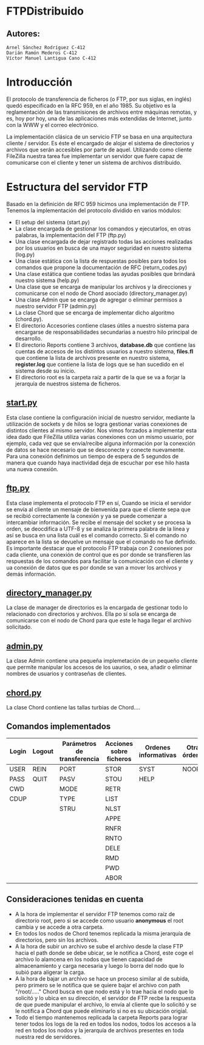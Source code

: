 # **FTPDistribuido**
## **Autores:**
    Arnel Sánchez Rodríguez C-412
    Darián Ramón Mederos C-412
    Víctor Manuel Lantigua Cano C-412

# **Introducción**
El protocolo de transferencia de ficheros (o FTP, por sus siglas, en inglés) quedó especificado en la RFC 959, en el año 1985. Su objetivo es la reglamentación de las transmisiones de archivos entre máquinas remotas, y es, hoy por hoy, una de las aplicaciones más extendidas de Internet, junto con la WWW y el correo electrónico. 

La implementación clásica de un servicio FTP se basa en una arquitectura cliente / servidor. Es éste el encargado de alojar el sistema de directorios y archivos que serán accesibles por parte de aquel. Utilizando como cliente FileZilla nuestra tarea fue implementar un servidor que fuere capaz de comunicarse con el cliente y tener un sistema de archivos distribuido.

# **Estructura del servidor FTP**
Basado en la definición de RFC 959 hicimos una implementación de FTP. Tenemos la implementación del protocolo dividido en varios módulos:

* El setup del sistema (start.py)
* La clase encargada de gestionar los comandos y ejecutarlos, en otras palabras, la implementación del FTP (ftp.py)
* Una clase encargada de dejar registrado todas las acciones realizadas por los usuarios en busca de una mayor seguridad en nuestro sistema (log.py)
* Una clase estática con la lista de respuestas posibles para todos los comandos que propone la documentación de RFC (return_codes.py)
* Una clase estática que contiene todas las ayudas posibles que brindará nuestro sistema (help.py)
* Una clase que se encarga de manipular los archivos y la direcciones y comunicarse con el nodo de Chord asociado (directory_manager.py)
* Una clase Admin que se encarga de agregar o eliminar permisos a nuestro servidor FTP (admin.py)
* La clase Chord que se encarga de implementar dicho algoritmo (chord.py).
* El directorio Accesories contiene clases útiles a nuestro sistema para encargarse de responsabilidades secundarias a nuestro hilo principal de desarrollo.
* El directorio Reports contiene 3 archivos, **database.db** que contiene las cuentas de accesos de los distintos usuarios a nuestro sistema, **files.fl** que contiene la lista de archivos presente en nuestro sistema, **register.log** que contiene la lista de logs que se han sucedido en el sistema  desde su inicio.
* El directorio root es la carpeta raíz a partir de la que se va a forjar la jerarquía de nuestros sistema de ficheros.

## **[start.py](https://github.com/Distributed-FTP/FTPDistribuido/blob/master/Proyecto/start.py)**
Esta clase contiene la configuración inicial de nuestro servidor, mediante la utilización de sockets y de hilos se logra gestionar varias conexiones de distintos clientes al mismo servidor. Nos vimos forzados a implementar esta idea dado que FileZilla utiliza varias conexiones con un mismo usuario, por ejemplo, cada vez que se envía/recibe alguna información por la conexción de datos se hace necesario que se desconecte y conecte nuevamente. Para una conexión definimos un tiempo de espera de 5 segundos de manera que cuando haya inactividad deja de escuchar por ese hilo hasta una nueva conexión.

## **[ftp.py](https://github.com/Distributed-FTP/FTPDistribuido/blob/master/Proyecto/ftp.py)**
Esta clase implementa el protocolo FTP en sí, Cuando se inicia el servidor se envía al cliente un mensaje de bienvenida para que el cliente sepa que se recibió correctamente la conexión y ya se puede comenzar a intercambiar información. Se recibe el mensaje del socket y se procesa la orden, se deocdifica a UTF-8 y se analiza la primera palabra de la línea y así se busca en una lista cuál es el comando correcto. Si el comando no aparece en la lista se devuelve un mensaje que el comando no fue definido. Es importante destacar que el protocolo FTP trabaja con 2 conexiones por cada cliente, una conexión de control que es por donde se transfieren las respuestas de los comandos para facilitar la comunicación con el cliente y ua conexión de datos que es por donde se van a mover los archivos y demás información.

## **[directory_manager.py](https://github.com/Distributed-FTP/FTPDistribuido/blob/master/Proyecto/directory_manager.py)**
La clase de manager de directorios es la encargada de gestionar todo lo relacionado con directorios y archivos. Ella po sí sola se encarga de comunicarse con el nodo de Chord para que este le haga llegar el archivo solicitado.

## **[admin.py](https://github.com/Distributed-FTP/FTPDistribuido/blob/master/Proyecto/admin.py)**
La clase Admin contiene una pequeña implemetación de un pequeño cliente que permite manipular los accesos de los uaurios, o sea, añadir o eliminar nombres de usuarios y contraseñas de clientes.

## **[chord.py](https://github.com/Distributed-FTP/FTPDistribuido/blob/master/Proyecto/chord.py)**
La clase Chord contiene las tallas turbias de Chord....

## **Comandos implementados**
Login | Logout | Parámetros de transferencia | Acciones sobre ficheros | Ordenes informativas | Otras órdenes
---------|----------|---------|---------|---------|---------|
 USER | REIN | PORT | STOR | SYST | NOOP |
 PASS | QUIT | PASV | STOU | HELP |      |
 CWD  |      | MODE | RETR |      |      |
 CDUP |      | TYPE | LIST |      |      |
|     |      | STRU | NLST |      |      |
|     |      |      | APPE |      |      |
|     |      |      | RNFR |      |      |
|     |      |      | RNTO |      |      |
|     |      |      | DELE |      |      |
|     |      |      | RMD  |      |      |
|     |      |      | PWD  |      |      |
|     |      |      | ABOR |      |      |

## **Consideraciones tenidas en cuenta**
* A la hora de implementar el servidor FTP tenemos como raíz de directorio root, pero si se accede como usuario **anonymous** el root cambia y se accede a otra carpeta.
* En todos los nodos de Chord tenemos replicada la misma jerarquía de directorios, pero sin los archivos.
* A la hora de subir un archivo se sube el archivo desde la clase FTP hacia el path donde se debe ubicar, se le notifica a Chord, este coge el archivo lo alamcena en los nodos que tienen capacidad de almacenamiento y carga necesaria y luego lo borra del nodo que lo subió para aligerar la carga.
* A la hora de bajar un archivo se hace un proceso similar al de subida, pero primero se le notifica que se quiere bajar el archivo con path "/root/....." Chord busca en que nodo está y lo trae hacia el nodo que lo solicitó y lo ubica en su dirección, el servidor de FTP recbe la respuesta de que puede manipular el archivo, lo envía al cliente que lo solicitó y se le notifica a Chord que puede eliminarlo si no es su ubicación origial.
* Todo el tiempo mantenemos replicada la carpeta Reports para lograr tener todos los logs de la red en todos los nodos, todos los accesos a la red en todos los nodos y la jerarquía de archivos presentes en toda nuestra red de servidores.